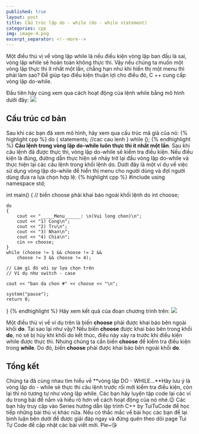 ```yaml
---
published: true
layout: post
title: Cấu trúc lặp do - while (do - while statement)
categories: cpp
img: image-4.png
excerpt_separator: <!--more-->
---
```

Một điều thú vị về vòng lặp while là nếu điều kiện vòng lặp ban đầu là sai, vòng lặp while sẽ hoàn toàn không thực thi. Vậy nếu chúng ta muốn một vòng lặp thực thi ít nhất một lần, chẳng hạn như khi hiển thị một menu thì phải làm sao? Để giúp tạo điều kiện thuận lợi cho điều đó, C ++ cung cấp vòng lặp do-while.
<!--more-->
Đầu tiên hãy cùng xem qua cách hoạt động của lệnh while bằng mô hình dưới đây:
![](https://3.bp.blogspot.com/-Q4bVmEmAp4Q/XH-CDM3N3lI/AAAAAAAAD98/LvpmDK3rdFAISiFKeX2J6TDzsqMNcUlMwCLcBGAs/s320/DO1.PNG)

## Cấu trúc cơ bản
Sau khi các bạn đã xem mô hình, hãy xem qua cấu trúc mã giả của nó:
{% highlight cpp %}
do
{
    statements; //cac cau lenh
} while (<expression>);
{% endhighlight %}
**Câu lệnh trong vòng lặp do-while luôn thực thi ít nhất một lần**. Sau khi câu lệnh đã được thực thi, vòng lặp do-while sẽ kiểm tra điều kiện. Nếu điều kiện là đúng, đường dẫn thực hiện sẽ nhảy trở lại đầu vòng lặp do-while và thực hiện lại các câu lệnh trong khối lệnh do.
Dưới đây là một ví dụ về việc sử dụng vòng lặp do-while để hiển thị menu cho người dùng và đợi người dùng đưa ra lựa chọn hợp lệ:
{% highlight cpp %}
#include <iostream>
using namespace std;
 
int main()
{
    // biến choose phải khai báo ngoài khối lệnh do
    int choose;
 
    do
    {
        cout << "_____Menu______: \n(Vui long chon)\n";
        cout << "1) Cong\n";
        cout << "2) Tru\n";
        cout << "3) Nhan\n";
        cout << "4) Chia\n";
        cin >> choose;
    }
    while (choose != 1 && choose != 2 &&
        choose != 3 && choose != 4);
 
    // Làm gì đó với sự lựa chọn trên
    // Ví dụ như switch - case
 
    cout << "ban da chon #" << choose << "\n";
  
    system("pause");
    return 0;
}
{% endhighlight %}
Hãy xem kết quả của đoạn chương trình trên: 
![](https://1.bp.blogspot.com/-LzEOh2H5jvI/XH-Ia8BzwkI/AAAAAAAAD-U/W6Z-sIBJAMQmVE-ONYDyAQHpkaHDRjb0wCLcBGAs/s1600/DO2.PNG)
  
Một điều thú vị về ví dụ trên là biến **choose** phải được khai báo bên ngoài khối **do**. Tại sao lại như vậy? Nếu biến **choose** được khai báo bên trong khối **do**, nó sẽ bị hủy khi khối do kết thúc, điều này xảy ra trước khi điều kiện while được thực thi. Nhưng chúng ta cần biến **choose** để kiểm tra điều kiện trong **while**. Do đó, biến **choose** phải được khai báo bên ngoài khối **do**.

## Tổng kết

Chúng ta đã cùng nhau tìm hiểu về **vòng lặp DO - WHILE...**Hãy lưu ý là vòng lặp do - while sẽ thực thi câu lệnh trước rồi mới kiểm tra điều kiện, còn lại thì nó tương tự như vòng lặp while. Các bạn hãy luyện tập code lại các ví dụ trong bài để nắm và hiểu rõ hơn về cách hoạt động của nó nhé.😉
Các bạn hãy truy cập vào Series hướng dẫn lập trình C++ by TuiTuCode để học tiếp những bài thú vị khác nữa. Nếu có thắc mắc về bài học các bạn để lại bình luận bên dưới để được giải đáp ngay và đừng quên theo dõi page Tui Tự Code để cập nhật các bài viết mới. Pie~😘